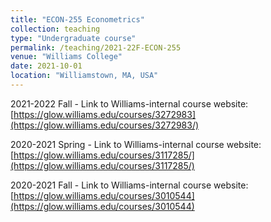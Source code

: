 ```yaml
---
title: "ECON-255 Econometrics"
collection: teaching
type: "Undergraduate course"
permalink: /teaching/2021-22F-ECON-255
venue: "Williams College"
date: 2021-10-01
location: "Williamstown, MA, USA"
---
```


2021-2022 Fall - Link to Williams-internal course website: [https://glow.williams.edu/courses/3272983](https://glow.williams.edu/courses/3272983/)

2020-2021 Spring - Link to Williams-internal course website: [https://glow.williams.edu/courses/3117285/](https://glow.williams.edu/courses/3117285/)

2020-2021 Fall - Link to Williams-internal course website: [https://glow.williams.edu/courses/3010544](https://glow.williams.edu/courses/3010544)

